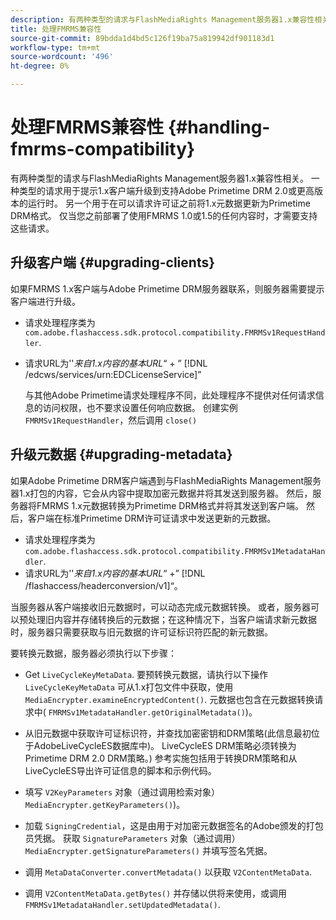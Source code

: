 ```yaml
---
description: 有两种类型的请求与FlashMediaRights Management服务器1.x兼容性相关。 一种类型的请求用于提示1.x客户端升级到支持Adobe Primetime DRM 2.0或更高版本的运行时。 另一个用于在可以请求许可证之前将1.x元数据更新为Primetime DRM格式。 仅当您之前部署了使用FMRMS 1.0或1.5的任何内容时，才需要支持这些请求。
title: 处理FMRMS兼容性
source-git-commit: 89bdda1d4bd5c126f19ba75a819942df901183d1
workflow-type: tm+mt
source-wordcount: '496'
ht-degree: 0%

---
```



# 处理FMRMS兼容性 {#handling-fmrms-compatibility}

有两种类型的请求与FlashMediaRights Management服务器1.x兼容性相关。 一种类型的请求用于提示1.x客户端升级到支持Adobe Primetime DRM 2.0或更高版本的运行时。 另一个用于在可以请求许可证之前将1.x元数据更新为Primetime DRM格式。 仅当您之前部署了使用FMRMS 1.0或1.5的任何内容时，才需要支持这些请求。

## 升级客户端 {#upgrading-clients}

如果FMRMS 1.x客户端与Adobe Primetime DRM服务器联系，则服务器需要提示客户端进行升级。

* 请求处理程序类为 `com.adobe.flashaccess.sdk.protocol.compatibility.FMRMSv1RequestHandler`.
* 请求URL为&#39;&#39;*来自1.x内容的基本URL*“ + ” [!DNL /edcws/services/urn:EDCLicenseService]”

   与其他Adobe Primetime请求处理程序不同，此处理程序不提供对任何请求信息的访问权限，也不要求设置任何响应数据。 创建实例 `FMRMSv1RequestHandler`，然后调用 `close()`

## 升级元数据 {#upgrading-metadata}

如果Adobe Primetime DRM客户端遇到与FlashMediaRights Management服务器1.x打包的内容，它会从内容中提取加密元数据并将其发送到服务器。 然后，服务器将FMRMS 1.x元数据转换为Primetime DRM格式并将其发送到客户端。 然后，客户端在标准Primetime DRM许可证请求中发送更新的元数据。

* 请求处理程序类为 `com.adobe.flashaccess.sdk.protocol.compatibility.FMRMSv1MetadataHandler`.
* 请求URL为&#39;&#39;*来自1.x内容的基本URL*“ +” [!DNL /flashaccess/headerconversion/v1]“。

当服务器从客户端接收旧元数据时，可以动态完成元数据转换。 或者，服务器可以预处理旧内容并存储转换后的元数据；在这种情况下，当客户端请求新元数据时，服务器只需要获取与旧元数据的许可证标识符匹配的新元数据。

要转换元数据，服务器必须执行以下步骤：

* Get `LiveCycleKeyMetaData`. 要预转换元数据，请执行以下操作 `LiveCycleKeyMetaData` 可从1.x打包文件中获取，使用 `MediaEncrypter.examineEncryptedContent()`. 元数据也包含在元数据转换请求中( `FMRMSv1MetadataHandler.getOriginalMetadata()`)。

* 从旧元数据中获取许可证标识符，并查找加密密钥和DRM策略(此信息最初位于AdobeLiveCycleES数据库中)。 LiveCycleES DRM策略必须转换为Primetime DRM 2.0 DRM策略。) 参考实施包括用于转换DRM策略和从LiveCycleES导出许可证信息的脚本和示例代码。
* 填写 `V2KeyParameters` 对象（通过调用检索对象） `MediaEncrypter.getKeyParameters()`)。

* 加载 `SigningCredential`，这是由用于对加密元数据签名的Adobe颁发的打包员凭据。 获取 `SignatureParameters` 对象（通过调用） `MediaEncrypter.getSignatureParameters()` 并填写签名凭据。

* 调用 `MetaDataConverter.convertMetadata()` 以获取 `V2ContentMetaData`.

* 调用 `V2ContentMetaData.getBytes()` 并存储以供将来使用，或调用 `FMRMSv1MetadataHandler.setUpdatedMetadata()`.
